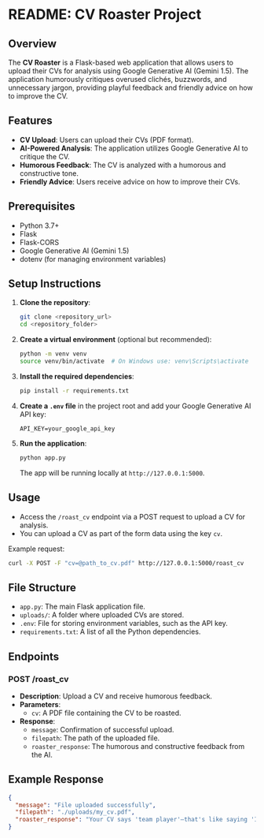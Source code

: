 # README: CV Roaster Project

## Overview

The **CV Roaster** is a Flask-based web application that allows users to upload their CVs for analysis using Google Generative AI (Gemini 1.5). The application humorously critiques overused clichés, buzzwords, and unnecessary jargon, providing playful feedback and friendly advice on how to improve the CV.

## Features

- **CV Upload**: Users can upload their CVs (PDF format).
- **AI-Powered Analysis**: The application utilizes Google Generative AI to critique the CV.
- **Humorous Feedback**: The CV is analyzed with a humorous and constructive tone.
- **Friendly Advice**: Users receive advice on how to improve their CVs.

## Prerequisites

- Python 3.7+
- Flask
- Flask-CORS
- Google Generative AI (Gemini 1.5)
- dotenv (for managing environment variables)

## Setup Instructions

1. **Clone the repository**:
   ```bash
   git clone <repository_url>
   cd <repository_folder>
   ```

2. **Create a virtual environment** (optional but recommended):
   ```bash
   python -m venv venv
   source venv/bin/activate  # On Windows use: venv\Scripts\activate
   ```

3. **Install the required dependencies**:
   ```bash
   pip install -r requirements.txt
   ```

4. **Create a `.env` file** in the project root and add your Google Generative AI API key:
   ```
   API_KEY=your_google_api_key
   ```

5. **Run the application**:
   ```bash
   python app.py
   ```

   The app will be running locally at `http://127.0.0.1:5000`.

## Usage

- Access the `/roast_cv` endpoint via a POST request to upload a CV for analysis.
- You can upload a CV as part of the form data using the key `cv`.
  
Example request:
```bash
curl -X POST -F "cv=@path_to_cv.pdf" http://127.0.0.1:5000/roast_cv
```

## File Structure

- `app.py`: The main Flask application file.
- `uploads/`: A folder where uploaded CVs are stored.
- `.env`: File for storing environment variables, such as the API key.
- `requirements.txt`: A list of all the Python dependencies.

## Endpoints

### POST /roast_cv

- **Description**: Upload a CV and receive humorous feedback.
- **Parameters**: 
  - `cv`: A PDF file containing the CV to be roasted.
- **Response**:
  - `message`: Confirmation of successful upload.
  - `filepath`: The path of the uploaded file.
  - `roaster_response`: The humorous and constructive feedback from the AI.

## Example Response

```json
{
  "message": "File uploaded successfully",
  "filepath": "./uploads/my_cv.pdf",
  "roaster_response": "Your CV says 'team player'—that's like saying 'I show up to work!'..."
}
```



